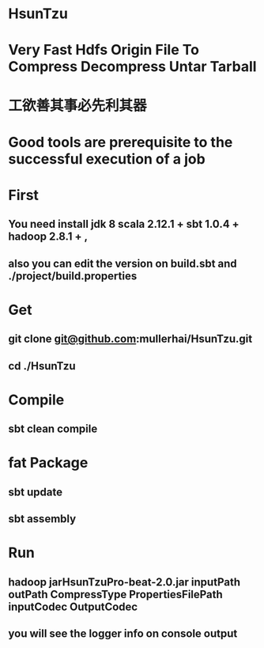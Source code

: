 # HsunTzu

#  Very Fast  Hdfs  Origin File  To  Compress  Decompress Untar Tarball 

#  工欲善其事必先利其器

# Good tools are prerequisite to the successful execution of a job

# First 
##  You  need   install  jdk 8   scala 2.12.1 +  sbt 1.0.4 +  hadoop 2.8.1 +  ,
##  also   you can edit the version  on build.sbt and ./project/build.properties

# Get 

## git clone git@github.com:mullerhai/HsunTzu.git 
## cd  ./HsunTzu 

# Compile

##  sbt clean compile

# fat Package

## sbt update
## sbt assembly

# Run 

## hadoop jarHsunTzuPro-beat-2.0.jar  inputPath outPath CompressType  PropertiesFilePath  inputCodec  OutputCodec 

## you will see the  logger info  on  console output 

